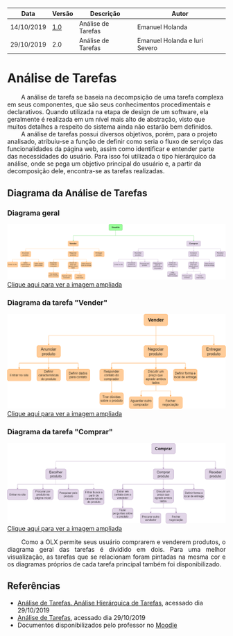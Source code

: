 | Data | Versão | Descrição | Autor |
| --- | --- | --- | --- |
| 14/10/2019 | [1.0](https://github.com/Interacao-Humano-Computador/2019.2-OLX/wiki/An%C3%A1lise-de-Tarefas-1.0) | Análise de Tarefas | Emanuel Holanda |
| 29/10/2019 | 2.0 | Análise de Tarefas | Emanuel Holanda e Iuri Severo |



# Análise de Tarefas

<p align=”justify”> &emsp;&emsp;
A análise de tarefa se baseia na decompsição de uma tarefa complexa em seus componentes, que são seus conhecimentos procedimentais e declarativos. Quando  utilizada  na  etapa  de design de um software,  ela geralmente  é realizada  em  um  nível  mais  alto  de  abstração,  visto  que  muitos  detalhes  a  respeito  do sistema  ainda  não  estarão  bem  definidos. <br>&emsp;&emsp;
A análise de tarefas possui diversos objetivos, porém, para o projeto analisado, atribuiu-se a função de definir como seria o fluxo de serviço das funcionalidades da página web, assim como identificar e entender parte das necessidades do usuário. Para isso foi utilizada o tipo hierárquico da análise, onde se pega um objetivo principal do usuário e, a partir da decomposição dele, encontra-se as tarefas realizadas.
</p>

## **Diagrama da Análise de Tarefas**

### Diagrama geral
![](https://raw.githubusercontent.com/Interacao-Humano-Computador/2019.2-OLX/master/img/analise_de_tarefas/analise_de_tarefas.png)
[Clique aqui para ver a imagem ampliada](https://raw.githubusercontent.com/Interacao-Humano-Computador/2019.2-OLX/master/img/analise_de_tarefas/analise_de_tarefas.png)

### Diagrama da tarefa "Vender"
![](https://raw.githubusercontent.com/Interacao-Humano-Computador/2019.2-OLX/master/img/analise_de_tarefas/analise_de_tarefas_vender.png)
[Clique aqui para ver a imagem ampliada](https://raw.githubusercontent.com/Interacao-Humano-Computador/2019.2-OLX/master/img/analise_de_tarefas/analise_de_tarefas_vender.png)

### Diagrama da tarefa "Comprar"
![](https://raw.githubusercontent.com/Interacao-Humano-Computador/2019.2-OLX/master/img/analise_de_tarefas/analise_de_tarefas_comprar.png)
[Clique aqui para ver a imagem ampliada](https://raw.githubusercontent.com/Interacao-Humano-Computador/2019.2-OLX/master/img/analise_de_tarefas/analise_de_tarefas_comprar.png)

<p align="justify"> &emsp;&emsp;
Como a OLX permite seus usuário comprarem e venderem produtos, o diagrama geral das tarefas é dividido em dois. Para uma melhor visualização, as tarefas que se relacionam foram pintadas na mesma cor e os diagramas próprios de cada tarefa principal também foi disponibilizado.
</p>


## Referências
* [Análise de Tarefas. Análise Hierárquica de Tarefas](https://docplayer.com.br/13376795-Analise-de-tarefas-analise-hierarquica-de-tarefas.html), acessado dia 29/10/2019
* [Análise de Tarefas](https://www.portaleducacao.com.br/conteudo/artigos/enem/analise-de-tarefas/19733), acessado dia 29/10/2019
* Documentos disponibilizados pelo professor no [Moodle](https://aprender.ead.unb.br/course/view.php?id=2608)
